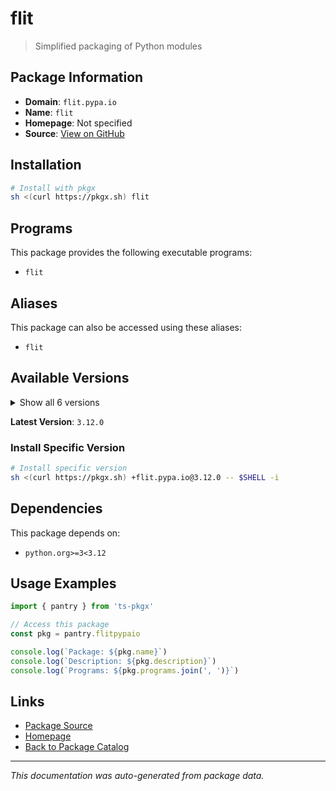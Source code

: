 # flit

> Simplified packaging of Python modules

## Package Information

- **Domain**: `flit.pypa.io`
- **Name**: `flit`
- **Homepage**: Not specified
- **Source**: [View on GitHub](https://github.com/pkgxdev/pantry/tree/main/projects/flit.pypa.io/package.yml)

## Installation

```bash
# Install with pkgx
sh <(curl https://pkgx.sh) flit
```

## Programs

This package provides the following executable programs:

- `flit`

## Aliases

This package can also be accessed using these aliases:

- `flit`

## Available Versions

<details>
<summary>Show all 6 versions</summary>

- `3.12.0`, `3.11.0`, `3.10.1`, `3.10.0`, `3.9.0`
- `3.8.0`

</details>

**Latest Version**: `3.12.0`

### Install Specific Version

```bash
# Install specific version
sh <(curl https://pkgx.sh) +flit.pypa.io@3.12.0 -- $SHELL -i
```

## Dependencies

This package depends on:

- `python.org>=3<3.12`

## Usage Examples

```typescript
import { pantry } from 'ts-pkgx'

// Access this package
const pkg = pantry.flitpypaio

console.log(`Package: ${pkg.name}`)
console.log(`Description: ${pkg.description}`)
console.log(`Programs: ${pkg.programs.join(', ')}`)
```

## Links

- [Package Source](https://github.com/pkgxdev/pantry/tree/main/projects/flit.pypa.io/package.yml)
- [Homepage](#)
- [Back to Package Catalog](../package-catalog.md)

---

*This documentation was auto-generated from package data.*
